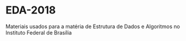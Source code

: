 # EDA-2018
Materiais usados para a matéria de Estrutura de Dados e Algoritmos no Instituto Federal de Brasília
